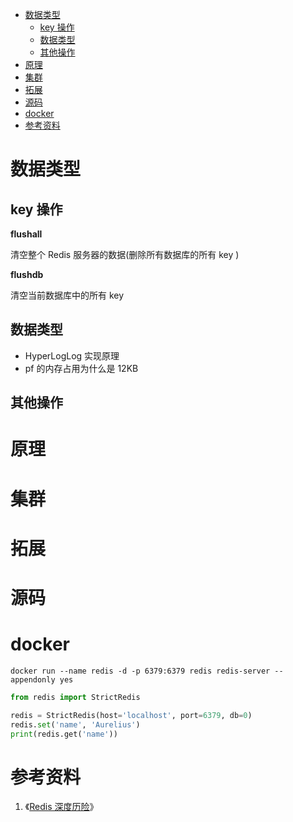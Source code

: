 <!-- @import "[TOC]" {cmd="toc" depthFrom=1 depthTo=6 orderedList=false} -->

<!-- code_chunk_output -->

- [数据类型](#数据类型)
  - [key 操作](#key-操作)
  - [数据类型](#数据类型-1)
  - [其他操作](#其他操作)
- [原理](#原理)
- [集群](#集群)
- [拓展](#拓展)
- [源码](#源码)
- [docker](#docker)
- [参考资料](#参考资料)

<!-- /code_chunk_output -->

# 数据类型

## key 操作

**flushall**

清空整个 Redis 服务器的数据(删除所有数据库的所有 key )

**flushdb**

清空当前数据库中的所有 key

## 数据类型

- HyperLogLog 实现原理
- pf 的内存占用为什么是 12KB

## 其他操作

# 原理

# 集群

# 拓展

# 源码

# docker

```shell
docker run --name redis -d -p 6379:6379 redis redis-server --appendonly yes
```

```python
from redis import StrictRedis

redis = StrictRedis(host='localhost', port=6379, db=0)
redis.set('name', 'Aurelius')
print(redis.get('name'))
```

# 参考资料

1. 《[Redis 深度历险]()》
